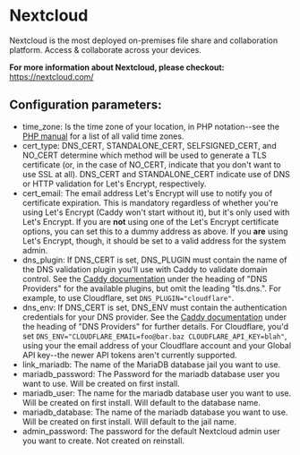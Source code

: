 # Nextcloud

Nextcloud is the most deployed on-premises file share and collaboration platform. Access & collaborate across your devices.

**For more information about Nextcloud, please checkout:**
https://nextcloud.com/

## Configuration parameters:

- time_zone: Is the time zone of your location, in PHP notation--see the [PHP manual](http://php.net/manual/en/timezones.php) for a list of all valid time zones.
- cert_type: DNS_CERT, STANDALONE_CERT, SELFSIGNED_CERT, and NO_CERT determine which method will be used to generate a TLS certificate (or, in the case of NO_CERT, indicate that you don't want to use SSL at all). DNS_CERT and STANDALONE_CERT indicate use of DNS or HTTP validation for Let's Encrypt, respectively.
- cert_email: The email address Let's Encrypt will use to notify you of certificate expiration. This is mandatory regardless of whether you're using Let's Encrypt (Caddy won't start without it), but it's only used with Let's Encrypt. If you are **not** using one of the Let's Encrypt certificate options, you can set this to a dummy address as above. If you **are** using Let's Encrypt, though, it should be set to a valid address for the system admin.
- dns_plugin: If DNS_CERT is set, DNS_PLUGIN must contain the name of the DNS validation plugin you'll use with Caddy to validate domain control. See the [Caddy documentation](https://caddyserver.com/docs) under the heading of "DNS Providers" for the available plugins, but omit the leading "tls.dns.". For example, to use Cloudflare, set `DNS_PLUGIN="cloudflare"`.
- dns_env: If DNS_CERT is set, DNS_ENV must contain the authentication credentials for your DNS provider. See the [Caddy documentation](https://caddyserver.com/docs) under the heading of "DNS Providers" for further details. For Cloudflare, you'd set `DNS_ENV="CLOUDFLARE_EMAIL=foo@bar.baz CLOUDFLARE_API_KEY=blah"`, using your the email address of your Cloudflare account and your Global API key--the newer API tokens aren't currently supported.
- link_mariadb: The name of the MariaDB database jail you want to use.
- mariadb_password: The Password for the mariadb database user you want to use. Will be created on first install.
- mariadb_user: The name for the mariadb database user you want to use. Will be created on first install. Will default to the database name.
- mariadb_database: The name of the mariadb database you want to use. Will be created on first install. Will default to the jail name.
- admin_password: The password for the default Nextcloud admin user you want to create. Not created on reinstall.
